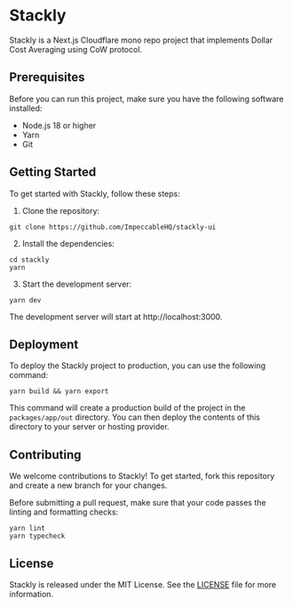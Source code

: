 # Stackly

Stackly is a Next.js Cloudflare mono repo project that implements Dollar Cost Averaging using CoW protocol.

## Prerequisites

Before you can run this project, make sure you have the following software installed:

- Node.js 18 or higher
- Yarn
- Git

## Getting Started

To get started with Stackly, follow these steps:

1. Clone the repository:

```
git clone https://github.com/ImpeccableHQ/stackly-ui
```

2. Install the dependencies:

```
cd stackly
yarn
```

3. Start the development server:

```
yarn dev
```

The development server will start at http://localhost:3000.

## Deployment

To deploy the Stackly project to production, you can use the following command:

```
yarn build && yarn export
```

This command will create a production build of the project in the `packages/app/out` directory. You can then deploy the contents of this directory to your server or hosting provider.

## Contributing

We welcome contributions to Stackly! To get started, fork this repository and create a new branch for your changes.

Before submitting a pull request, make sure that your code passes the linting and formatting checks:

```
yarn lint
yarn typecheck
```

## License

Stackly is released under the MIT License. See the [LICENSE](LICENSE) file for more information.